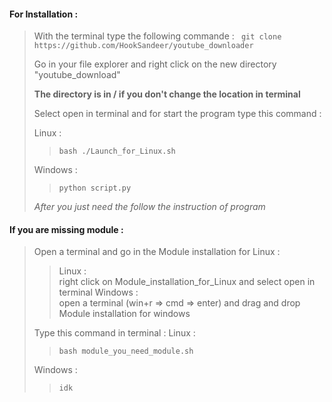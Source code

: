 #### For Installation :


> With the terminal type the following commande : ` git clone https://github.com/HookSandeer/youtube_downloader`
>
> Go in your file explorer and right click on the new directory "youtube_download"
>
> **The directory is in / if you don't change the location in terminal**
>
> Select open in terminal and for start the program type this command :
>
> Linux :
>>`bash ./Launch_for_Linux.sh`
>
> Windows :
>>`python script.py`
>
> _After you just need the follow the instruction of program_

#### If you are missing module :

> Open a terminal and go in the Module installation for Linux :
>> Linux : </br> right click on  Module_installation_for_Linux and select open in terminal
>> Windows : </br> open a terminal (win+r => cmd => enter) and drag and drop Module installation for windows
>
> Type this command in terminal :
> Linux :
>>`bash module_you_need_module.sh`
>
> Windows :
>>`idk`
